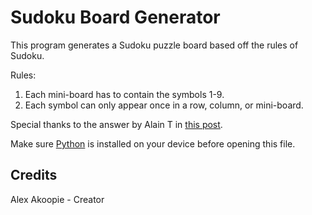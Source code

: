 # Sudoku Board Generator

This program generates a Sudoku puzzle board based off the rules of Sudoku.

Rules:
1. Each mini-board has to contain the symbols 1-9.
2. Each symbol can only appear once in a row, column, or mini-board.

Special thanks to the answer by Alain T in [this post](https://stackoverflow.com/questions/45471152/how-to-create-a-sudoku-puzzle-in-python "Stack Overflow").

Make sure [Python](https://www.python.org/downloads/ "Download Python from www.python.org") is installed on your device before opening this file.

## Credits

Alex Akoopie - Creator
